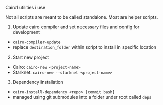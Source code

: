 Cairo1 utilities i use

Not all scripts are meant to be called standalone. Most are helper scripts.

1. Update cairo compiler and set necessary files and config for development
  - `cairo-compiler-update`
  - replace `destination_folder` within script to install in specific location
2. Start new project
  - Cairo: `cairo-new <project-name>`
  - Starknet: `cairo-new --starknet <project-name>`
3. Dependency installation
  - `cairo-install-dependency <repo> [commit bash]`
  - managed using git submodules into a folder under root called `deps`
  
